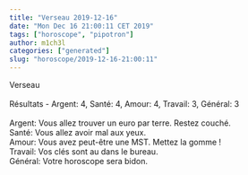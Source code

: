 ```yaml
---
title: "Verseau 2019-12-16"
date: "Mon Dec 16 21:00:11 CET 2019"
tags: ["horoscope", "pipotron"]
author: m1ch3l
categories: ["generated"]
slug: "horoscope/2019-12-16-21:00:11"
---
```


Verseau<br>
<br>
Résultats - Argent: 4, Santé: 4, Amour: 4, Travail: 3, Général: 3<br>
<br>
Argent:  Vous allez trouver un euro par terre. Restez couché.<br>
Santé:   Vous allez avoir mal aux yeux. <br>
Amour:   Vous avez peut-être une MST. Mettez la gomme !<br>
Travail: Vos clés sont au dans le bureau. <br>
Général: Votre horoscope sera bidon.<br>
